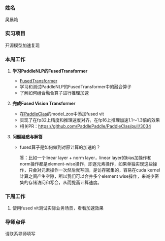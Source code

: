 ### 姓名
吴晨灿

### 实习项目
开源模型加速复现

### 本周工作

1. **学习PaddleNLP的FusedTransformer**

	* [FusedTransformer](https://github.com/PaddlePaddle/PaddleNLP/blob/develop/paddlenlp/experimental/transformers/fused_transformer_layers.py)
    * 学习和测试PaddleNLP的FusedTransformer中的融合算子
	* 了解如何组合融合算子进行推理加速


2. **完成Fused Vision Transformer**

	* 在[PaddleClas](https://github.com/PaddlePaddle/PaddleClas)的model_zoo中添加fused vit
	* 实现了在fp32上精度和推理速度对齐，在fp16上推理加速1.1～1.3倍的效果
    * 相关PR：https://github.com/PaddlePaddle/PaddleClas/pull/3034

3. **问题疑惑与解答**

	* fused算子是如何做到对原计算的加速的？
	
		答：比如一个linear layer + norm layer，linear layer的bias加操作和norm操作都是element-wise操作，即逐元素操作，如果单独实现这些操作，只会对元素操作一次然后就写回，是访存密集的，容易在cuda kernel计算之间产生空隙，所以我们可以合并多个element wise操作，来减少密集的存储访问和写会，从而提高计算速度。


### 下周工作

1. 使用fused vit测试实际业务场景，看看加速效果

### 导师点评
请联系导师填写
